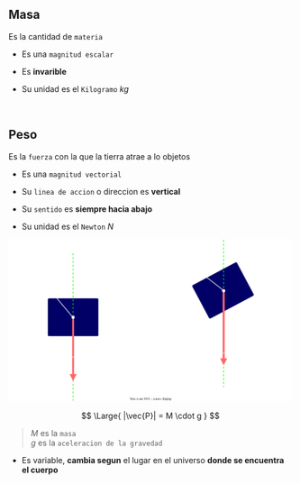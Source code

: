 ## Masa

Es la cantidad de `materia` 

- Es una `magnitud escalar`

- Es **invarible**
  
- Su unidad es el `Kilogramo` $kg$

<br>



## Peso

Es la `fuerza` con la que la tierra atrae a lo objetos

- Es una `magnitud vectorial`
  
- Su `linea de accion` o direccion es **vertical**
  
- Su `sentido` es **siempre hacia abajo**

- Su unidad es el `Newton` $N$

![alt](./peso.svg)


$$
\Large{
    |\vec{P}| = M \cdot g
}
$$
> $M$ es la `masa`
> <br>
> $g$ es la `aceleracion de la gravedad`

- Es variable, **cambia segun** el lugar en el universo **donde se encuentra el cuerpo**

<br>


